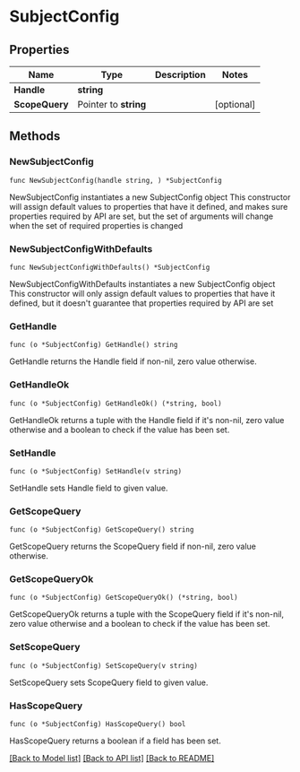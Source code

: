 # SubjectConfig

## Properties

Name | Type | Description | Notes
------------ | ------------- | ------------- | -------------
**Handle** | **string** |  |
**ScopeQuery** | Pointer to **string** |  | [optional]

## Methods

### NewSubjectConfig

`func NewSubjectConfig(handle string, ) *SubjectConfig`

NewSubjectConfig instantiates a new SubjectConfig object
This constructor will assign default values to properties that have it defined,
and makes sure properties required by API are set, but the set of arguments
will change when the set of required properties is changed

### NewSubjectConfigWithDefaults

`func NewSubjectConfigWithDefaults() *SubjectConfig`

NewSubjectConfigWithDefaults instantiates a new SubjectConfig object
This constructor will only assign default values to properties that have it defined,
but it doesn't guarantee that properties required by API are set

### GetHandle

`func (o *SubjectConfig) GetHandle() string`

GetHandle returns the Handle field if non-nil, zero value otherwise.

### GetHandleOk

`func (o *SubjectConfig) GetHandleOk() (*string, bool)`

GetHandleOk returns a tuple with the Handle field if it's non-nil, zero value otherwise
and a boolean to check if the value has been set.

### SetHandle

`func (o *SubjectConfig) SetHandle(v string)`

SetHandle sets Handle field to given value.


### GetScopeQuery

`func (o *SubjectConfig) GetScopeQuery() string`

GetScopeQuery returns the ScopeQuery field if non-nil, zero value otherwise.

### GetScopeQueryOk

`func (o *SubjectConfig) GetScopeQueryOk() (*string, bool)`

GetScopeQueryOk returns a tuple with the ScopeQuery field if it's non-nil, zero value otherwise
and a boolean to check if the value has been set.

### SetScopeQuery

`func (o *SubjectConfig) SetScopeQuery(v string)`

SetScopeQuery sets ScopeQuery field to given value.

### HasScopeQuery

`func (o *SubjectConfig) HasScopeQuery() bool`

HasScopeQuery returns a boolean if a field has been set.


[[Back to Model list]](../README.md#documentation-for-models) [[Back to API list]](../README.md#documentation-for-api-endpoints) [[Back to README]](../README.md)
